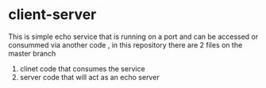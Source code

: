 # client-server
This is simple echo service that is running on a port and can be accessed or consummed via another code , in this repository there are 2 files on the master branch 
1. clinet code that consumes the service  
2. server code that will act as an echo server 
